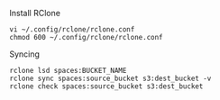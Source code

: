 Install RClone
```
vi ~/.config/rclone/rclone.conf
chmod 600 ~/.config/rclone/rclone.conf
```
Syncing
```
rclone lsd spaces:BUCKET_NAME
rclone sync spaces:source_bucket s3:dest_bucket -v
rclone check spaces:source_bucket s3:dest_bucket
```